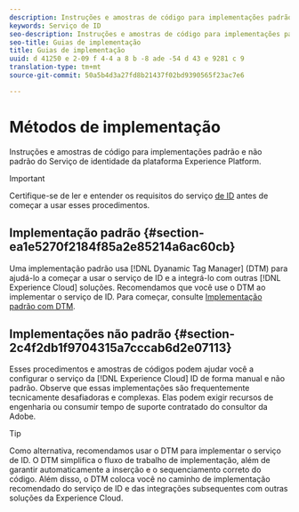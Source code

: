 ```yaml
---
description: Instruções e amostras de código para implementações padrão e não padrão do Serviço de identidade da plataforma Experience Platform.
keywords: Serviço de ID
seo-description: Instruções e amostras de código para implementações padrão e não padrão do Serviço de identidade da plataforma Experience Platform.
seo-title: Guias de implementação
title: Guias de implementação
uuid: d 41250 e 2-09 f 4-4 a 8 b -8 ade -54 d 43 e 9281 c 9
translation-type: tm+mt
source-git-commit: 50a5b4d3a27fd8b21437f02bd9390565f23ac7e6

---
```



# Métodos de implementação

Instruções e amostras de código para implementações padrão e não padrão do Serviço de identidade da plataforma Experience Platform.

>[!IMPORTANT]
>
>Certifique-se de ler e entender os requisitos do serviço [de ID](../reference/requirements.md) antes de começar a usar esses procedimentos.

## Implementação padrão {#section-ea1e5270f2184f85a2e85214a6ac60cb}

Uma implementação padrão usa [!DNL Dyanamic Tag Manager] (DTM) para ajudá-lo a começar a usar o serviço de ID e a integrá-lo com outras [!DNL Experience Cloud] soluções. Recomendamos que você use o DTM ao implementar o serviço de ID. Para começar, consulte [Implementação padrão com DTM](../implementation-guides/standard.md#concept-89cd0199a9634fc48644f2d61e3d2445).

## Implementações não padrão {#section-2c4f2db1f9704315a7cccab6d2e07113}

Esses procedimentos e amostras de códigos podem ajudar você a configurar o serviço da [!DNL Experience Cloud] ID de forma manual e não padrão. Observe que essas implementações são frequentemente tecnicamente desafiadoras e complexas. Elas podem exigir recursos de engenharia ou consumir tempo de suporte contratado do consultor da Adobe.

>[!TIP]
>
>Como alternativa, recomendamos usar o DTM para implementar o serviço de ID. O DTM simplifica o fluxo de trabalho de implementação, além de garantir automaticamente a inserção e o sequenciamento correto do código. Além disso, o DTM coloca você no caminho de implementação recomendado do serviço de ID e das integrações subsequentes com outras soluções da Experience Cloud.

